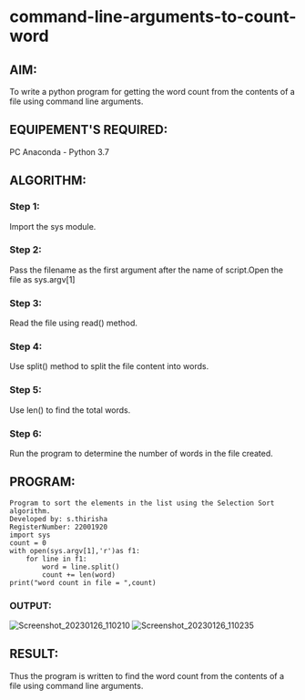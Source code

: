 # command-line-arguments-to-count-word
## AIM:
To write a python program for getting the word count from the contents of a file using command line arguments.
## EQUIPEMENT'S REQUIRED: 
PC
Anaconda - Python 3.7
## ALGORITHM: 
### Step 1:

Import the sys module.

### Step 2: 

Pass the filename as the first argument after the name of script.Open the file as sys.argv[1]
 
### Step 3: 

Read the file using read() method.

### Step 4:  

Use split() method to split the file content into words.

### Step 5: 

Use len() to find the total words.

### Step 6: 

Run the program to determine the number of words in the file created.

## PROGRAM:
```
Program to sort the elements in the list using the Selection Sort algorithm.
Developed by: s.thirisha
RegisterNumber: 22001920
import sys
count = 0
with open(sys.argv[1],'r')as f1:
    for line in f1:
        word = line.split()
        count += len(word)
print("word count in file = ",count)
```

### OUTPUT:
![Screenshot_20230126_110210](https://user-images.githubusercontent.com/120380280/214765522-3f104e93-76ed-47fb-b51c-2d82767f62dc.png)
![Screenshot_20230126_110235](https://user-images.githubusercontent.com/120380280/214765552-86230dd0-3eee-4c80-911d-106550dfee86.png)

## RESULT:
Thus the program is written to find the word count from the contents of a file using command line arguments.
